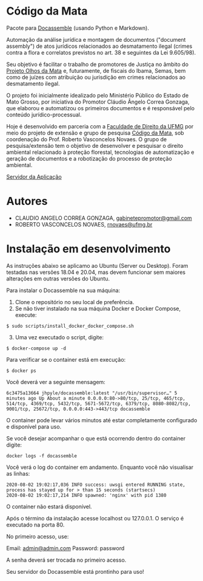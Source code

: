# Código da Mata

Pacote para [Docassemble](https://docassemble.org/) (usando Python e Markdown).
 
Automação da análise jurídica e montagem de documentos ("document assembly") de atos jurídicos relacionados ao desmatamento 
ilegal (crimes contra a flora e correlatos previstos no art. 38 e seguintes da Lei 9.605/98).

Seu objetivo é facilitar o trabalho de promotores de Justiça no âmbito do [Projeto Olhos da Mata](https://consciencia.eco.br/index.php?title=Projeto_Olhos_da_Mata)
e, futuramente, de fiscais do Ibama, Semas, bem como de juízes com atribuição ou jurisdição em crimes relacionados ao desmatamento ilegal.

O projeto foi inicialmente idealizado pelo Ministério Público do Estado de Mato Grosso, por iniciativa do Promotor Cláudio Ângelo Correa Gonzaga,
que elaborou e automatizou os primeiros documentos e é responsável pelo conteúdo jurídico-processual.

Hoje é desenvolvido em parceria com a [Faculdade de Direito da UFMG](https://www.direito.ufmg.br/) por meio do projeto de 
extensão e grupo de pesquisa [Código da Mata](https://www.robertonovaes.com.br/index.php/codigo-da-mata-the-forest-code/),
sob coordenação do Prof. Roberto Vasconcelos Novaes. O grupo de pesquisa/extensão tem o objetivo de desenvolver e pesquisar
o direito ambiental relacionado à proteção florestal, tecnologias de automatização e geração de documentos e a robotização
do processo de proteção ambiental.

[Servidor da Aplicação](http://codigodamata.consciencia.eco.br)

# Autores
* CLAUDIO ANGELO CORREA GONZAGA, gabinetepromotor@gmail.com
* ROBERTO VASCONCELOS NOVAES, rnovaes@ufmg.br

# Instalação em desenvolvimento
As instruções abaixo se aplicamo ao Ubuntu (Server ou Desktop). Foram testadas nas versões 18.04 e 20.04, mas devem funcionar
sem maiores alterações em outras versões do Ubuntu.

Para instalar o Docassemble na sua máquina:

1. Clone o repositório no seu local de preferência.
2. Se não tiver instalado na sua máquina Docker e Docker Compose, execute:
```
$ sudo scripts/install_docker_docker_compose.sh
```
3. Uma vez executado o script, digite:
```
$ docker-compose up -d
```

Para verificar se o container está em execução:

```
$ docker ps 
```

Você deverá ver a seguinte mensagem:

```
6c3475a13664 jhpyle/docassemble:latest "/usr/bin/supervisor…" 5 minutes ago Up About a minute 0.0.0.0:80->80/tcp, 25/tcp, 465/tcp, 514/tcp, 4369/tcp, 5432/tcp, 5671-5672/tcp, 6379/tcp, 8080-8082/tcp, 9001/tcp, 25672/tcp, 0.0.0.0:443->443/tcp docassemble
```

O container pode levar vários minutos até estar completamente configurado e disponível para uso.

Se você desejar acompanhar o que está ocorrendo dentro do container digite:

```
docker logs -f docassemble
```

Você verá o log do container em andamento. Enquanto você não visualisar as linhas:

```
2020-08-02 19:02:17,036 INFO success: uwsgi entered RUNNING state, process has stayed up for > than 15 seconds (startsecs)
2020-08-02 19:02:17,214 INFO spawned: 'nginx' with pid 1380
```

O container não estará disponível.

Após o término da instalação acesse localhost ou 127.0.0.1. O serviço é executado na porta 80.

No primeiro acesso, use:

Email: admin@admin.com
Password: password

A senha deverá ser trocada no primeiro acesso. 

Seu servidor do Docassemble está prontinho para uso!




